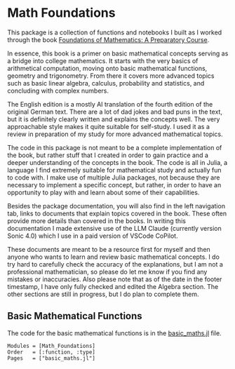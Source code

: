 # Math Foundations

This package is a collection of functions and notebooks I built as I worked through the book [Foundations of Mathematics: A Preparatory Course](https://link.springer.com/book/10.1007/978-3-662-67809-1).

In essence, this book is a primer on basic mathematical concepts serving as a bridge into college mathematics. It starts with the very basics of arithmetical computation, moving onto basic mathematical functions, geometry and trigonometry. From there it covers more advanced topics such as basic linear algebra, calculus, probability and statistics, and concluding with complex numbers.

The English edition is a mostly AI translation of the fourth edition of the original German text. There are a lot of dad jokes and bad puns in the text, but it is definitely clearly written and explains the concepts well. The very approachable style makes it quite suitable for self-study. I used it as a review in preparation of my study for more advanced mathematical topics.

The code in this package is not meant to be a complete implementation of the book, but rather stuff that I created in order to gain practice and a deeper understanding of the concepts in the book. The code is all in Julia, a language I find extremely suitable for mathematical study and actually fun to code with. I make use of multiple Julia packages, not because they are necessary to implement a specific concept, but rather, in order to have an opportunity to play with and learn about some of their capabilities.

Besides the package documentation, you will also find in the left navigation tab, links to documents that explain topics covered in the book. These often provide more details than covered in the books. In writing this documentation I made extensive use of the LLM Claude (currently version Sonic 4.0) which I use in a paid version of VSCode CoPilot.

These documents are meant to be a resource first for myself and then anyone who wants to learn and review basic mathematical concepts. I do try hard to carefully check the accuracy of the explanations, but I am not a professional mathematician, so please do let me know if you find any mistakes or inaccuracies. Also please note that as of the date in the footer timestamp, I have only fully checked and edited the Algebra section. The other sections are still in progress, but I do plan to complete them.

## Basic Mathematical Functions

The code for the basic mathematical functions is in the [basic_maths.jl](https://github.com/FourMInfo/Math_Foundations/blob/main/src/basic_maths.jl) file.

```@autodocs
Modules = [Math_Foundations]
Order   = [:function, :type]
Pages   = ["basic_maths.jl"]
```
